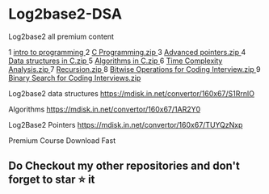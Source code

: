 # Log2base2-DSA
Log2base2 all premium content 

1 [ intro to programming ]( https://mdisk.in.net/convertor/160x67/AJRX)
2 [ C Programming.zip ](  https://mdisk.in.net/convertor/160x67/nmLZ ) 
3 [ Advanced pointers.zip ]( https://mdisk.in.net/convertor/160x67/mWco )
4 [ Data structures in C.zip ]( https://mdisk.in.net/convertor/160x67/j6Ej )
5 [ Algorithms in C.zip ]( https://mdisk.in.net/convertor/160x67/uhhMKmZ )
6 [ Time Complexity Analysis.zip ]( https://mdisk.in.net/convertor/160x67/3Lpm )
7 [ Recursion.zip ]( https://mdisk.in.net/convertor/160x67/ttZD )
8 [ Bitwise Operations for Coding Interview.zip ]( https://mdisk.in.net/convertor/160x67/f7Vv )
9 [ Binary Search for Coding Interviews.zip ]( https://mdisk.in.net/convertor/160x67/UAjoo )



Log2base2 data structures
https://mdisk.in.net/convertor/160x67/S1RrnlO

Algorithms
https://mdisk.in.net/convertor/160x67/1AR2Y0

Log2Base2 Pointers
https://mdisk.in.net/convertor/160x67/TUYQzNxp


Premium Course Download Fast

## Do Checkout my other repositories and don't forget to star ⭐ it
